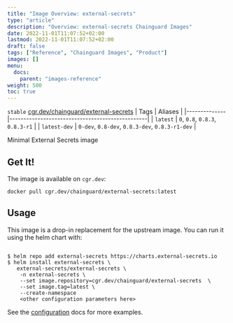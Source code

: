 ```yaml
---
title: "Image Overview: external-secrets"
type: "article"
description: "Overview: external-secrets Chainguard Images"
date: 2022-11-01T11:07:52+02:00
lastmod: 2022-11-01T11:07:52+02:00
draft: false
tags: ["Reference", "Chainguard Images", "Product"]
images: []
menu:
  docs:
    parent: "images-reference"
weight: 500
toc: true
---
```


`stable` [cgr.dev/chainguard/external-secrets](https://github.com/chainguard-images/images/tree/main/images/external-secrets)
| Tags         | Aliases                                         |
|--------------|-------------------------------------------------|
| `latest`     | `0`, `0.8`, `0.8.3`, `0.8.3-r1`                 |
| `latest-dev` | `0-dev`, `0.8-dev`, `0.8.3-dev`, `0.8.3-r1-dev` |



Minimal External Secrets image 

## Get It!

The image is available on `cgr.dev`:

```
docker pull cgr.dev/chainguard/external-secrets:latest
```

## Usage

This image is a drop-in replacement for the upstream image.
You can run it using the helm chart with:

```shell
  
$ helm repo add external-secrets https://charts.external-secrets.io
$ helm install external-secrets \
   external-secrets/external-secrets \
    -n external-secrets \
    --set image.repository=cgr.dev/chainguard/external-secrets  \
    --set image.tag=latest \
    --create-namespace 
    <other configuration parameters here>
```

See the [configuration](https://github.com/external-secrets/external-secrets/tree/main/deploy/charts/external-secrets) docs for more examples.

